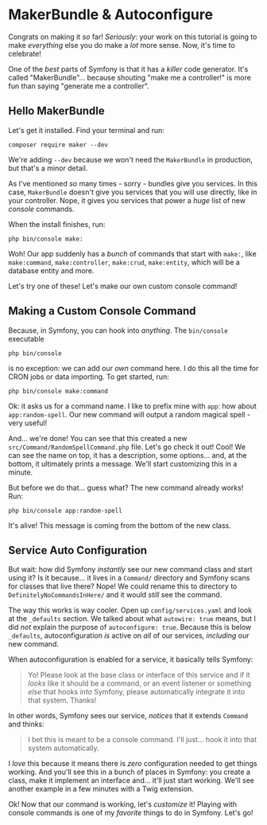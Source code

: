 # MakerBundle & Autoconfigure

Congrats on making it *so* far! *Seriously*: your work on this tutorial is going
to make *everything* else you do make a *lot* more sense. Now, it's time to celebrate!

One of the *best* parts of Symfony is that it has a *killer* code generator.
It's called "MakerBundle"... because shouting "make me a controller!" is more fun
than saying "generate me a controller".

## Hello MakerBundle

Let's get it installed. Find your terminal and run:

```terminal
composer require maker --dev
```

We're adding `--dev` because we won't need the `MakerBundle` in production,
but that's a minor detail.

As I've mentioned *so* many times - sorry - bundles give you services. In
this case, `MakerBundle` doesn't give you services that you will use directly,
like in your controller. Nope, it gives you services that power a *huge* list
of new *console* commands.

When the install finishes, run:

```terminal
php bin/console make:
```

Woh! Our app suddenly has a *bunch* of commands that start with `make:`, like
`make:command`, `make:controller`, `make:crud`, `make:entity`, which will be a
database entity and more.

Let's try one of these! Let's make our own custom console command!

## Making a Custom Console Command

Because, in Symfony, you can hook into *anything*. The `bin/console` executable

```terminal-silent
php bin/console
```

is no exception: we can add our *own* command here. I do this all the time
for CRON jobs or data importing. To get started, run:

```terminal
php bin/console make:command
```

Ok: it asks us for a command name. I like to prefix mine with `app`: how about
`app:random-spell`. Our new command will output a random magical spell - very useful!

And... we're done! You can see that this created a new
`src/Command/RandomSpellCommand.php` file. Let's go check it out! Cool! We can
see the name on top, it has a description, some options... and, at the bottom, it
ultimately prints a message. We'll start customizing this in a minute.

But before we do that... guess what? The new command already works! Run:

```terminal
php bin/console app:random-spell
```

It's alive! This message is coming from the bottom of the new class.

## Service Auto Configuration

But wait: how did Symfony *instantly* see our new command class and start using it?
Is it because... it lives in a `Command/` directory and Symfony scans for classes
that live there? Nope! We could rename this to directory to
`DefinitelyNoCommandsInHere/` and it would *still* see the command.

The way this works is way cooler. Open up `config/services.yaml` and look at
the `_defaults` section. We talked about what `autowire: true` means, but I did
*not* explain the purpose of `autoconfigure: true`. Because this is below
`_defaults`, autoconfiguration *is* active on *all* of our services, *including*
our new command.

When autoconfiguration is enabled for a service, it basically tells Symfony:

> Yo! Please look at the base class or interface of this service and if it
> *looks* like it should be a command, or an event listener or something
> *else* that hooks *into* Symfony, please automatically integrate it into
> that system. Thanks!

In other words, Symfony sees our service, *notices* that it extends `Command`
and thinks:

> I bet this is meant to be a console command. I'll just... hook it into that
> system automatically.

I *love* this because it means there is *zero* configuration needed to get things
working. And you'll see this in a bunch of places in Symfony: you create a class,
make it implement an interface and... it'll just start working. We'll see
another example in a few minutes with a Twig extension.

Ok! Now that our command is working, let's *customize* it! Playing with console
commands is one of my *favorite* things to do in Symfony. Let's go!
